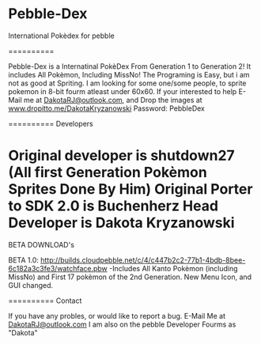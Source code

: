 Pebble-Dex
==========

International Pokèdex for pebble

==========

Pebble-Dex is a Internatinal PokèDex From Generation 1 to Generation 2!
It includes All Pokèmon, Including MissNo!
The Programing is Easy, but i am not as good at Spriting. I am looking for some one/some people, to sprite pokemon in 8-bit fourm atleast under 60x60. If your interested to help E-Mail me at DakotaRJ@outlook.com, and Drop the images at www.dropitto.me/DakotaKryzanowski Password: PebbleDex

==========
Developers

Original developer is shutdown27 (All first Generation Pokèmon Sprites Done By Him)
Original Porter to SDK 2.0 is Buchenherz 
Head Developer is Dakota Kryzanowski
==========
BETA DOWNLOAD's

BETA 1.0: http://builds.cloudpebble.net/c/4/c447b2c2-77b1-4bdb-8bee-6c182a3c3fe3/watchface.pbw
-Includes All Kanto Pokèmon (including MissNo) and First 17 pokèmon of the 2nd Generation.
New Menu Icon, and GUI changed.


==========
Contact

If you have any probles, or would like to report a bug. E-Mail Me at DakotaRJ@outlook.com
I am also on the pebble Developer Fourms as "Dakota"
